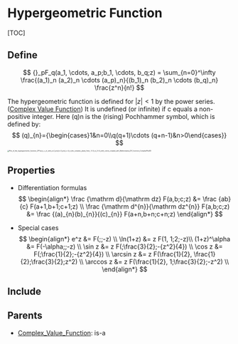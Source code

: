 # Hypergeometric Function

[TOC]

## Define

$$
{}_pF_q(a_1, \cdots, a_p;b_1, \cdots, b_q;z) = \sum_{n=0}^\infty \frac{(a_1)_n (a_2)_n  \cdots (a_p)_n}{(b_1)_n (b_2)_n \cdots (b_q)_n} \frac{z^n}{n!}
$$

The hypergeometric function is defined for $|z| < 1$ by the power series. ([Complex Value Function](./Complex_Value_Function.md)) It is undefined (or infinite) if c equals a non-positive integer. Here (q)n is the (rising) Pochhammer symbol, which is defined by:
$$
(q)_{n}={\begin{cases}1&n=0\\q(q+1)\cdots (q+n-1)&n>0\end{cases}}
$$
<img src="assets/Plot_of_the_hypergeometric_function_2F1(a,b;_c;_z)_with_a=2_and_b=3_and_c=4_in_the_complex_plane_from_-2-2i_to_2+2i_with_colors_created_with_Mathematica_13.1_function_ComplexPlot3D.svg" alt="Plot_of_the_hypergeometric_function_2F1(a,b;_c;_z)_with_a=2_and_b=3_and_c=4_in_the_complex_plane_from_-2-2i_to_2+2i_with_colors_created_with_Mathematica_13.1_function_ComplexPlot3D" style="zoom:25%;" />

## Properties

- Differentiation formulas
  $$
  \begin{align*}
  \frac {\mathrm d}{\mathrm dz} F(a,b;c;z) &= \frac {ab}{c} F(a+1,b+1;c+1;z)  \\
  \frac {\mathrm d^{n}}{\mathrm dz^{n}} F(a,b;c;z) &= \frac {(a)_{n}(b)_{n}}{(c)_{n}} F(a+n,b+n;c+n;z)
  \end{align*}
  $$

- Special cases
  $$
  \begin{align*}
  e^z &= F(;;-z)  \\
  \ln(1+z) &= z F(1, 1;2;-z)\\
  (1+z)^\alpha &= F(-\alpha;;-z)  \\
  \sin z &= z F(;\frac{3}{2};-{z^2}{4})  \\
  \cos z &= F(;\frac{1}{2};-{z^2}{4})  \\
  \arcsin z &= z F(\frac{1}{2}, \frac{1}{2};\frac{3}{2};z^2)  \\
  \arccos z &= z F(\frac{1}{2}, 1;\frac{3}{2};-z^2)  \\
  \end{align*}
  $$

## Include

## Parents

- [Complex_Value_Function](./Complex_Value_Function.md): is-a

